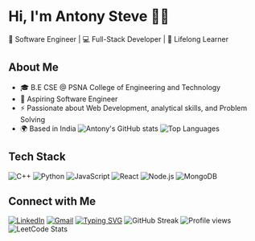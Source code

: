 # Hi, I'm Antony Steve 👨‍💻
🚀 Software Engineer | 💻 Full-Stack Developer | 🌱 Lifelong Learner
## About Me
- 🎓 B.E CSE @ PSNA College of Engineering and Technology  
- 💼 Aspiring Software Engineer  
- ⚡ Passionate about Web Development, analytical skills, and Problem Solving  
- 🌍 Based in India
![Antony's GitHub stats](https://github-readme-stats.vercel.app/api?username=AntonySteve&show_icons=true&theme=radical)
![Top Languages](https://github-readme-stats.vercel.app/api/top-langs/?username=AntonySteve&layout=compact&theme=radical)
## Tech Stack
![C++](https://img.shields.io/badge/-C++-00599C?style=flat&logo=cplusplus&logoColor=white)
![Python](https://img.shields.io/badge/-Python-3776AB?style=flat&logo=python&logoColor=white)
![JavaScript](https://img.shields.io/badge/-JavaScript-F7DF1E?style=flat&logo=javascript&logoColor=black)
![React](https://img.shields.io/badge/-React-61DAFB?style=flat&logo=react&logoColor=black)
![Node.js](https://img.shields.io/badge/-Node.js-339933?style=flat&logo=nodedotjs&logoColor=white)
![MongoDB](https://img.shields.io/badge/-MongoDB-47A248?style=flat&logo=mongodb&logoColor=white)
## Connect with Me
[![LinkedIn](https://img.shields.io/badge/-AntonySteve-blue?style=flat&logo=Linkedin&logoColor=white)](https://linkedin.com/in/antony-steve)
[![Gmail](https://img.shields.io/badge/-antonysteve0201@gmail.com-D14836?style=flat&logo=Gmail&logoColor=white)](mailto:antonysteve0201@gmail.com)
[![Typing SVG](https://readme-typing-svg.herokuapp.com?color=%2336BCF7&lines=Software+Engineer;Full+Stack+Developer;Open+Source+Contributor;Lifelong+Learner)](https://git.io/typing-svg)
![GitHub Streak](https://github-readme-streak-stats.herokuapp.com/?user=AntonySteve&theme=radical)
![Profile views](https://komarev.com/ghpvc/?username=AntonySteve&color=brightgreen)
![LeetCode Stats](https://leetcard.jacoblin.cool/AntonySteve?theme=dark&font=Roboto&ext=contest)

